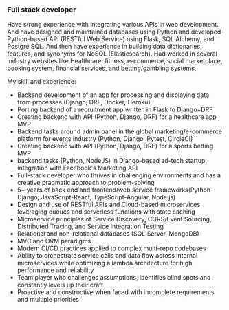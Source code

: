 ### Full stack developer 

<!--
**eugenedev87/eugenedev87** is a ✨ _special_ ✨ repository because its `README.md` (this file) appears on your GitHub profile.

Here are some ideas to get you started:

- 🔭 I’m currently working on .👋..
- 🌱 I’m currently learning ...
- 👯 I’m looking to collaborate on ...
- 🤔 I’m looking for help with ...
- 💬 Ask me about ...
- 📫 How to reach me: ...
- 😄 Pronouns: ...
- ⚡ Fun fact: ...
-->

Have strong experience with integrating various APIs in web development. And have designed and maintained databases using Python and developed Python-based API (RESTful Web Service) using Flask, SQL Alchemy, and Postgre SQL. And then have experience in building data dictionaries, features, and synonyms for NoSQL (Elasticsearch). Had worked in several industry websites like Healthcare, fitness, e-commerce, social marketplace, booking system, financial services, and betting/gambling systems.

My skill and experience:
- Backend development of an app for processing and displaying data from processes (Django, DRF, Docker, Heroku)
- Porting backend of a recruitment app written in Flask to Django+DRF
- Creating backend with API (Python, Django, DRF) for a healthcare app MVP
- Backend tasks around admin panel in the global marketing/e-commerce platform for events industry (Python, Django, Pytest, CircleCI)
- Creating backend with API (Python, Django, DRF) for a sports betting MVP
- backend tasks (Python, NodeJS) in Django-based ad-tech startup, integration with Facebook's Marketing API
- Full-stack developer who thrives in challenging environments and has a creative pragmatic approach to problem-solving
- 5+ years of back end and frontend/web service frameworks(Python-Django, JavaScript-React, TypeScript-Angular, Node.js)
- Design and use of RESTful APIs and Cloud-based microservices leveraging queues and serverless functions with state caching
- Microservice principles of Service Discovery, CQRS/Event Sourcing, Distributed Tracing, and Service Integration Testing
- Relational and non-relational databases (SQL Server, MongoDB)
- MVC and ORM paradigms
- Modern CI/CD practices applied to complex multi-repo codebases
- Ability to orchestrate service calls and data flow across internal microservices while optimizing a lambda architecture for high performance and reliability
- Team player who challenges assumptions, identifies blind spots and constantly levels up their craft
- Proactive and constructive when faced with incomplete requirements and multiple priorities
